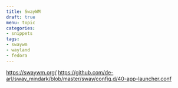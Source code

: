 ```yaml
---
title: SwayWM
draft: true
menu: topic
categories:
- snippets
tags:
- swaywm
- wayland
- fedora
---
```


https://swaywm.org/
https://github.com/de-arl/sway_mindark/blob/master/sway/config.d/40-app-launcher.conf
